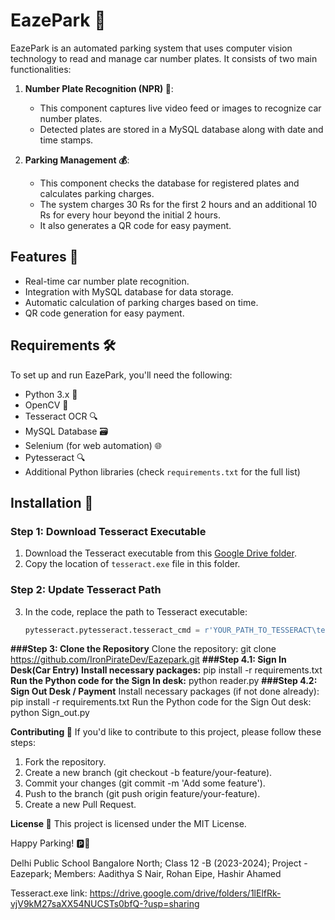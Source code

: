 # EazePark 🚗

EazePark is an automated parking system that uses computer vision technology to read and manage car number plates. It consists of two main functionalities:

1. **Number Plate Recognition (NPR) 📸**:
   - This component captures live video feed or images to recognize car number plates.
   - Detected plates are stored in a MySQL database along with date and time stamps.

2. **Parking Management 💰**:
   - This component checks the database for registered plates and calculates parking charges.
   - The system charges 30 Rs for the first 2 hours and an additional 10 Rs for every hour beyond the initial 2 hours.
   - It also generates a QR code for easy payment.

## Features 🌟

- Real-time car number plate recognition.
- Integration with MySQL database for data storage.
- Automatic calculation of parking charges based on time.
- QR code generation for easy payment.

## Requirements 🛠️

To set up and run EazePark, you'll need the following:

- Python 3.x 🐍
- OpenCV 📸
- Tesseract OCR 🔍
- MySQL Database 🗃️
- Selenium (for web automation) 🌐
- Pytesseract 🔍
- Additional Python libraries (check `requirements.txt` for the full list)

## Installation 🚀
### Step 1: Download Tesseract Executable
1. Download the Tesseract executable from this [Google Drive folder](https://drive.google.com/drive/folders/1lElfRk-vjV9kM27saXX54NUCSTs0bfQ-?usp=sharing).
2. Copy the location of `tesseract.exe` file in this folder.
### Step 2: Update Tesseract Path
3. In the code, replace the path to Tesseract executable:
   ```python
   pytesseract.pytesseract.tesseract_cmd = r'YOUR_PATH_TO_TESSERACT\tesseract.exe'
**###Step 3: Clone the Repository**
Clone the repository:
git clone https://github.com/IronPirateDev/Eazepark.git
**###Step 4.1: Sign In Desk(Car Entry)**
**Install necessary packages:**
pip install -r requirements.txt
**Run the Python code for the Sign In desk:**
python reader.py
**###Step 4.2: Sign Out Desk / Payment**
Install necessary packages (if not done already):
pip install -r requirements.txt
Run the Python code for the Sign Out desk:
python Sign_out.py

**Contributing 🤝**
If you'd like to contribute to this project, please follow these steps:

1) Fork the repository.
2) Create a new branch (git checkout -b feature/your-feature).
3) Commit your changes (git commit -m 'Add some feature').
4) Push to the branch (git push origin feature/your-feature).
5) Create a new Pull Request.

**License 📜**
This project is licensed under the MIT License.

Happy Parking! 🅿️🚀





Delhi Public School Bangalore North;
Class 12 -B (2023-2024);
Project - Eazepark;
Members:
Aadithya S Nair,
Rohan Eipe,
Hashir Ahamed

Tesseract.exe link: https://drive.google.com/drive/folders/1lElfRk-vjV9kM27saXX54NUCSTs0bfQ-?usp=sharing
